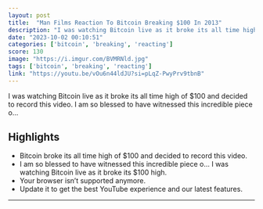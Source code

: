 ```yaml
---
layout: post
title:  "Man Films Reaction To Bitcoin Breaking $100 In 2013"
description: "I was watching Bitcoin live as it broke its all time high of $100 and decided to record this video. I am so blessed to have witnessed this incredible piece o..."
date: "2023-10-02 00:10:51"
categories: ['bitcoin', 'breaking', 'reacting']
score: 130
image: "https://i.imgur.com/BVMRNld.jpg"
tags: ['bitcoin', 'breaking', 'reacting']
link: "https://youtu.be/vOu6n44ldJU?si=pLqZ-PwyPrv9tbnB"
---
```


I was watching Bitcoin live as it broke its all time high of $100 and decided to record this video. I am so blessed to have witnessed this incredible piece o...

## Highlights

- Bitcoin broke its all time high of $100 and decided to record this video.
- I am so blessed to have witnessed this incredible piece o...  I was watching Bitcoin live as it broke its $100 high.
- Your browser isn’t supported anymore.
- Update it to get the best YouTube experience and our latest features.

---
